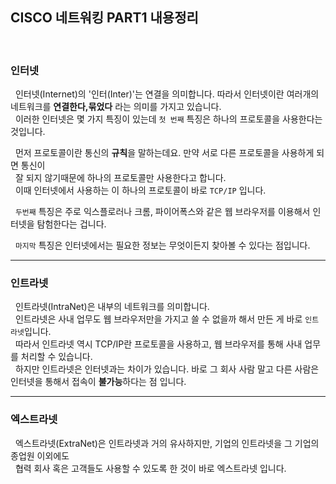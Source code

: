 ## **CISCO 네트워킹 PART1 내용정리**

<br>

### **인터넷**
&nbsp; 인터넷(Internet)의 '인터(Inter)'는 연결을 의미합니다. 따라서 인터넷이란 여러개의 네트워크를 **연결한다,묶었다** 라는 의미를 가지고 있습니다.<br>
&nbsp; 이러한 인터넷은 몇 가지 특징이 있는데 ``첫 번째`` 특징은 하나의 프로토콜을 사용한다는 것입니다.<br>

&nbsp; 먼저 프로토콜이란 통신의 **규칙**을 말하는데요. 만약 서로 다른 프로토콜을 사용하게 되면 통신이<br> &nbsp; 잘 되지 않기때문에 하나의 프로토콜만 사용한다고 합니다. <br>&nbsp; 이때 인터넷에서 사용하는 이 하나의 프로토콜이 바로 ``TCP/IP`` 입니다.<br>

&nbsp; ``두번째`` 특징은 주로 익스플로러나 크롬, 파이어폭스와 같은 웹 브라우저를 이용해서 인터넷을 탐험한다는 겁니다.<br>

&nbsp; ``마지막`` 특징은 인터넷에서는 필요한 정보는 무엇이든지 찾아볼 수 있다는 점입니다.

---

### **인트라넷**
&nbsp; 인트라넷(IntraNet)은 내부의 네트워크를 의미합니다.<br>
&nbsp; 인트라넷은 사내 업무도 웹 브라우저만을 가지고 쓸 수 없을까 해서 만든 게 바로 ``인트라넷``입니다.<br>
&nbsp; 따라서 인트라넷 역시 TCP/IP란 프로토콜을 사용하고, 웹 브라우저를 통해 사내 업무를 처리할 수 있습니다.<br>
&nbsp; 하지만 인트라넷은 인터넷과는 차이가 있습니다. 바로 그  회사 사람 말고 다른 사람은 인터넷을 통해서 접속이 **불가능**하다는 점 입니다.

---

### **엑스트라넷**
&nbsp; 엑스트라넷(ExtraNet)은 인트라넷과 거의 유사하지만, 기업의 인트라넷을 그 기업의 종업원 이외에도<br>
&nbsp; 협력 회사 혹은 고객들도 사용할 수 있도록 한 것이 바로 엑스트라넷 입니다.



